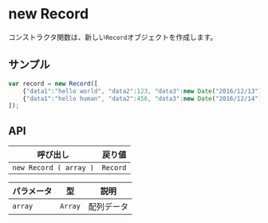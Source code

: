 # new Record

コンストラクタ関数は、新しい`Record`オブジェクトを作成します。

## サンプル

```javascript
var record = new Record([
    {"data1":"hello world", "data2":123, "data3":new Date("2016/12/13") },
    {"data1":"hello human", "data2":456, "data3":new Date("2016/12/14") }
]);
```

## API

| 呼び出し | 戻り値 |
|---|---|
| `new Record ( array )` | `Record` |

| パラメータ | 型 | 説明 |
|---|---|---|
| `array` | `Array` | 配列データ |